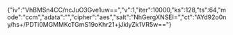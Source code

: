 {"iv":"VhBMSn4CC/ncJuO3Gve1uw==","v":1,"iter":10000,"ks":128,"ts":64,"mode":"ccm","adata":"","cipher":"aes","salt":"NhGergXNSEI=","ct":"AYd92o0ny/hs+/PDTi0MGMMKcTGmS19oKhr21+jJklyZk1VR5w=="}

